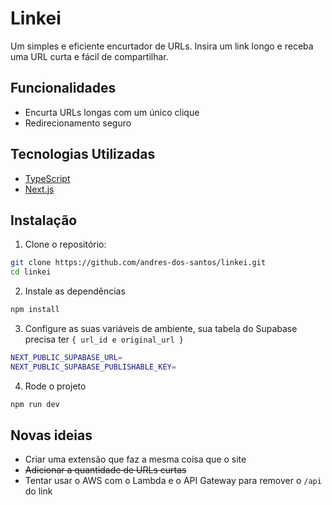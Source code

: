 # Linkei

Um simples e eficiente encurtador de URLs. Insira um link longo e receba uma URL curta e fácil de compartilhar.

## Funcionalidades

- Encurta URLs longas com um único clique
- Redirecionamento seguro

## Tecnologias Utilizadas

- [TypeScript](https://www.typescriptlang.org/)
- [Next.js](https://nextjs.org/)

## Instalação

1. Clone o repositório:

```bash
git clone https://github.com/andres-dos-santos/linkei.git
cd linkei
```

2. Instale as dependências

```bash
npm install
```

3. Configure as suas variáveis de ambiente, sua tabela do Supabase precisa ter `{ url_id e original_url }`

```bash
NEXT_PUBLIC_SUPABASE_URL=
NEXT_PUBLIC_SUPABASE_PUBLISHABLE_KEY=
```

4. Rode o projeto

```bash
npm run dev
```

## Novas ideias

- Criar uma extensão que faz a mesma coisa que o site
- ~~Adicionar a quantidade de URLs curtas~~
- Tentar usar o AWS com o Lambda e o API Gateway para remover o `/api` do link
